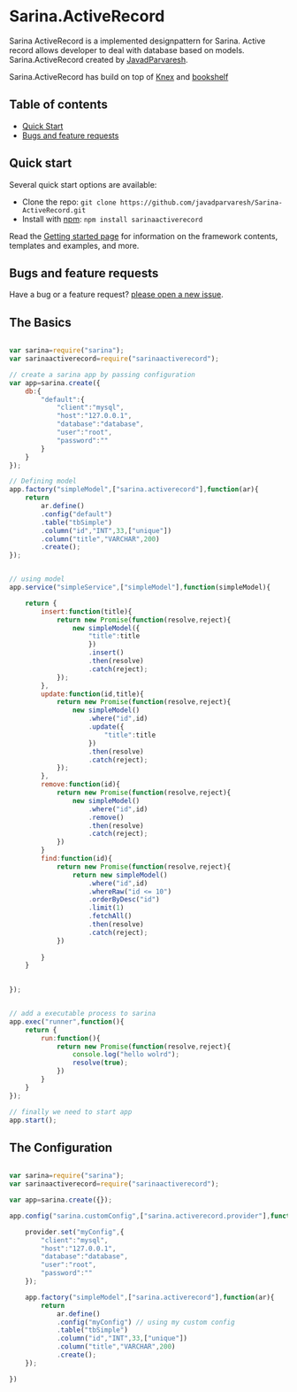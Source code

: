 # Sarina.ActiveRecord

Sarina ActiveRecord is a implemented designpattern for Sarina. Active record allows developer to deal with database based on models. 
Sarina.ActiveRecord created by [JavadParvaresh](https://github.com/javadparvaresh).

Sarina.ActiveRecord has build on top of [Knex](https://github.com/tgriesser/knex) and [bookshelf](https://github.com/tgriesser/bookshelf)

## Table of contents
- [Quick Start](#quick-start)
- [Bugs and feature requests](#bugs-and-feature-requests)

## Quick start

Several quick start options are available:
- Clone the repo: `git clone https://github.com/javadparvaresh/Sarina-ActiveRecord.git`
- Install with [npm](https://www.npmjs.com): `npm install sarinaactiverecord`

Read the [Getting started page](/doc/quickstart.md) for information on the framework contents, templates and examples, and more.

## Bugs and feature requests

Have a bug or a feature request? [please open a new issue](https://github.com/javadparvaresh/Sarina-ActiveRecord/issues/new).

## The Basics
```javascript

var sarina=require("sarina");
var sarinaactiverecord=require("sarinaactiverecord");

// create a sarina app by passing configuration
var app=sarina.create({
    db:{
        "default":{
            "client":"mysql",
            "host":"127.0.0.1",
            "database":"database",
            "user":"root",
            "password":""
        }
    }
});

// Defining model
app.factory("simpleModel",["sarina.activerecord"],function(ar){
    return 
        ar.define()
        .config("default")
        .table("tbSimple")
        .column("id","INT",33,["unique"])
        .column("title","VARCHAR",200)
        .create();
});


// using model
app.service("simpleService",["simpleModel"],function(simpleModel){

    return {
        insert:function(title){
            return new Promise(function(resolve,reject){
                new simpleModel({
                    "title":title
                    })
                    .insert()
                    .then(resolve)
                    .catch(reject);
            });
        },
        update:function(id,title){
            return new Promise(function(resolve,reject){
                new simpleModel()
                    .where("id",id)
                    .update({
                        "title":title
                    })
                    .then(resolve)
                    .catch(reject);
            });
        },
        remove:function(id){
            return new Promise(function(resolve,reject){
                new simpleModel()
                    .where("id",id)
                    .remove()
                    .then(resolve)
                    .catch(reject);
            })
        }
        find:function(id){
            return new Promise(function(resolve,reject){
                return new simpleModel()
                    .where("id",id)
                    .whereRaw("id <= 10")
                    .orderByDesc("id")
                    .limit(1)
                    .fetchAll()
                    .then(resolve)
                    .catch(reject);
            })
            
        }
    }
    

});


// add a executable process to sarina
app.exec("runner",function(){
    return {
        run:function(){
            return new Promise(function(resolve,reject){
                console.log("hello wolrd");
                resolve(true);
            })
        }
    }
});

// finally we need to start app
app.start();

```

## The Configuration
```javascript

var sarina=require("sarina");
var sarinaactiverecord=require("sarinaactiverecord");

var app=sarina.create({});

app.config("sarina.customConfig",["sarina.activerecord.provider"],function(provider){

    provider.set("myConfig",{
        "client":"mysql",
        "host":"127.0.0.1",
        "database":"database",
        "user":"root",
        "password":""
    });

    app.factory("simpleModel",["sarina.activerecord"],function(ar){
        return 
            ar.define()
            .config("myConfig") // using my custom config
            .table("tbSimple")
            .column("id","INT",33,["unique"])
            .column("title","VARCHAR",200)
            .create();
    });

})


```

